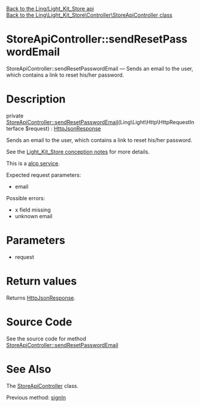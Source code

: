 [Back to the Ling/Light_Kit_Store api](https://github.com/lingtalfi/Light_Kit_Store/blob/master/doc/api/Ling/Light_Kit_Store.md)<br>
[Back to the Ling\Light_Kit_Store\Controller\StoreApiController class](https://github.com/lingtalfi/Light_Kit_Store/blob/master/doc/api/Ling/Light_Kit_Store/Controller/StoreApiController.md)


StoreApiController::sendResetPasswordEmail
================



StoreApiController::sendResetPasswordEmail — Sends an email to the user, which contains a link to reset his/her password.




Description
================


private [StoreApiController::sendResetPasswordEmail](https://github.com/lingtalfi/Light_Kit_Store/blob/master/doc/api/Ling/Light_Kit_Store/Controller/StoreApiController/sendResetPasswordEmail.md)(Ling\Light\Http\HttpRequestInterface $request) : [HttpJsonResponse](https://github.com/lingtalfi/Light/blob/master/doc/api/Ling/Light/Http/HttpJsonResponse.md)




Sends an email to the user, which contains a link to reset his/her password.

See the [Light_Kit_Store conception notes](https://github.com/lingtalfi/Light_Kit_Store/blob/master/doc/pages/conception-notes.md) for more details.


This is a [alcp service](https://github.com/lingtalfi/TheBar/blob/master/discussions/alcp-service.md).


Expected request parameters:

- email

Possible errors:

- x field missing
- unknown email




Parameters
================


- request

    


Return values
================

Returns [HttpJsonResponse](https://github.com/lingtalfi/Light/blob/master/doc/api/Ling/Light/Http/HttpJsonResponse.md).








Source Code
===========
See the source code for method [StoreApiController::sendResetPasswordEmail](https://github.com/lingtalfi/Light_Kit_Store/blob/master/Controller/StoreApiController.php#L729-L823)


See Also
================

The [StoreApiController](https://github.com/lingtalfi/Light_Kit_Store/blob/master/doc/api/Ling/Light_Kit_Store/Controller/StoreApiController.md) class.

Previous method: [signIn](https://github.com/lingtalfi/Light_Kit_Store/blob/master/doc/api/Ling/Light_Kit_Store/Controller/StoreApiController/signIn.md)<br>

